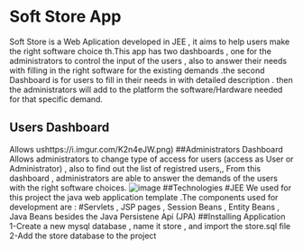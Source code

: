 # Soft Store App
Soft Store is a Web Aplication developed in JEE  , it aims to help users make the right software choice th.This app has two dashboards , 
one for the administrators to control the input of the users
 , also to answer their needs with filling in the right software for the existing demands .the second Dashboard is for users to fill in their 
 needs in with detailed description . then the administrators will add to the platform the software/Hardware 
 needed for that specific demand.
 ## Users Dashboard
 Allows ushttps://i.imgur.com/K2n4eJW.png)
 ##Administrators Dashboard
Allows administrators to change type of access for users (access as User or Administrator) , also to find out the list of registred users,,
From this dashboard , administrators are able to answer the demands of the users with the right software choices.
![image](https://imgur.com/a/BOiDqku)
##Technologies 
#JEE
We used for this project the java web application template .The components used for development are :
#Servlets , JSP pages , Session Beans , Entity Beans , Java Beans besides the Java Persistene Api (JPA)
##Installing Application
1-Create a new mysql database , name it store , and import the store.sql file 
2-Add the store database to the project
